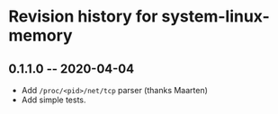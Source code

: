 # Revision history for system-linux-memory

## 0.1.1.0  -- 2020-04-04

* Add `/proc/<pid>/net/tcp` parser (thanks Maarten)
* Add simple tests.
